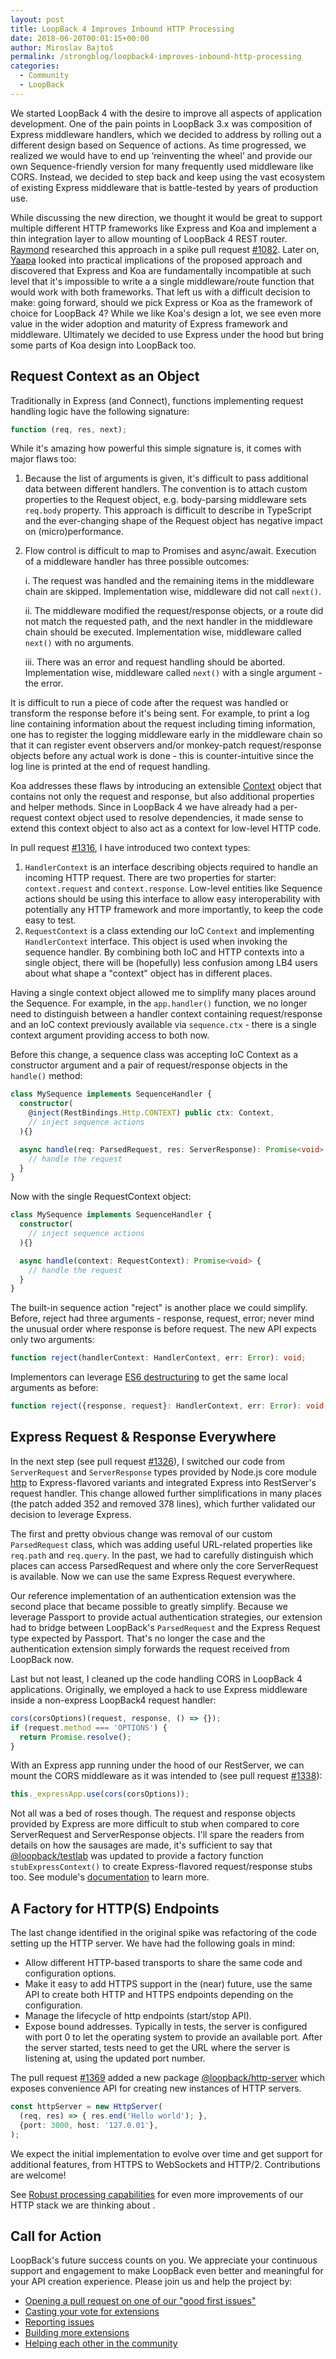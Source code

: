 ```yaml
---
layout: post
title: LoopBack 4 Improves Inbound HTTP Processing
date: 2018-06-20T00:01:15+00:00
author: Miroslav Bajtoš
permalink: /strongblog/loopback4-improves-inbound-http-processing
categories:
  - Community
  - LoopBack
---
```


We started LoopBack 4 with the desire to improve all aspects of application development. One of the pain points in LoopBack 3.x was composition of Express middleware handlers, which we decided to address by rolling out a different design based on Sequence of actions. As time progressed, we realized we would have to end up ‘reinventing the wheel’ and provide our own Sequence-friendly version for many frequently used middleware like CORS. Instead, we decided to step back and keep using the vast ecosystem of existing Express middleware that is battle-tested by years of production use.

<!--more-->

While discussing the new direction, we thought it would be great to support multiple different HTTP frameworks like Express and Koa and implement a thin integration layer to allow mounting of LoopBack 4 REST router. [Raymond](/authors/Raymond_Feng/) researched this approach in a spike pull request [#1082](https://github.com/strongloop/loopback-next/pull/1082). Later on, [Yaapa](/authors/Hage_Yaapa/) looked into practical implications of the proposed approach and discovered that Express and Koa are fundamentally incompatible at such level that it's impossible to write a a single middleware/route function that would work with both frameworks. That left us with a difficult decision to make: going forward, should we pick Express or Koa as the framework of choice for LoopBack 4? While we like Koa's design a lot, we see even more value in the wider adoption and maturity of Express framework and middleware. Ultimately we decided to use Express under the hood but bring some parts of Koa design into LoopBack too.

## Request Context as an Object

Traditionally in Express (and Connect), functions implementing request handling logic have the following signature:

```js
function (req, res, next);
```

While it's amazing how powerful this simple signature is, it comes with major flaws too:

1. Because the list of arguments is given, it's difficult to pass additional data between different handlers. The convention is to attach custom properties to the Request object, e.g. body-parsing middleware sets `req.body` property. This approach is difficult to describe in TypeScript and the ever-changing shape of the Request object has negative impact on (micro)performance.

2. Flow control is difficult to map to Promises and async/await. Execution of a middleware handler has three possible outcomes:

    i. The request was handled and the remaining items in the middleware chain are skipped. Implementation wise, middleware did not call `next()`.

    ii. The middleware modified the request/response objects, or a route did not match the requested path, and the next handler in the middleware chain should be executed. Implementation wise, middleware called `next()` with no arguments.

    iii. There was an error and request handling should be aborted. Implementation wise, middleware called `next()` with a single argument - the error.

It is difficult to run a piece of code after the request was handled or transform the response before it's being sent. For example, to print a log line containing information about the request including timing information, one has to register the logging middleware early in the middleware chain so that it can register event observers and/or monkey-patch request/response objects before any actual work is done - this is counter-intuitive since the log line is printed at the end of request handling.

Koa addresses these flaws by introducing an extensible [Context](https://koajs.com/#context) object that contains not only the request and response, but also additional properties and helper methods. Since in LoopBack 4 we have already had a per-request context object used to resolve dependencies, it made sense to extend this context object to also act as a context for low-level HTTP code.

In pull request [#1316](https://github.com/strongloop/loopback-next/pull/1316), I have introduced two context types:

1. `HandlerContext` is an interface describing objects required to handle an incoming HTTP request. There are two properties for starter: `context.request` and `context.response`. Low-level entities like Sequence actions should be using this interface to allow easy interoperability with potentially any HTTP framework and more importantly, to keep the code easy to test.
2. `RequestContext` is a class extending our IoC `Context` and implementing `HandlerContext` interface. This object is used when invoking the sequence handler. By combining both IoC and HTTP contexts into a single object, there will be (hopefully) less confusion among LB4 users about what shape a "context" object has in different places.

Having a single context object allowed me to simplify many places around the Sequence. For example, in the `app.handler()` function, we no longer need to distinguish between a handler context containing request/response and an IoC context previously available via `sequence.ctx` - there is a single context argument providing access to both now.

Before this change, a sequence class was accepting IoC Context as a constructor argument and a pair of request/response objects in the `handle()` method:

```ts
class MySequence implements SequenceHandler {
  constructor(
    @inject(RestBindings.Http.CONTEXT) public ctx: Context,
    // inject sequence actions
  ){}

  async handle(req: ParsedRequest, res: ServerResponse): Promise<void> {
    // handle the request
  }
}
```

Now with the single RequestContext object:

```ts
class MySequence implements SequenceHandler {
  constructor(
    // inject sequence actions
  ){}

  async handle(context: RequestContext): Promise<void> {
    // handle the request
  }
}
```

The built-in sequence action "reject" is another place we could simplify. Before, reject had three arguments - response, request, error; never mind the unusual order where response is before request. The new API expects only two arguments:

```ts
function reject(handlerContext: HandlerContext, err: Error): void;
```

Implementors can leverage [ES6 destructuring](https://developer.mozilla.org/en-US/docs/Web/JavaScript/Reference/Operators/Destructuring_assignment) to get the same local arguments as before:

```ts
function reject({response, request}: HandlerContext, err: Error): void;
```

## Express Request & Response Everywhere

In the next step (see pull request [#1326](https://github.com/strongloop/loopback-next/pull/1326)), I switched our code from `ServerRequest` and `ServerResponse` types provided by Node.js core module [http](https://nodejs.org/api/http.html) to Express-flavored variants and integrated Express into RestServer's request handler. This change allowed further simplifications in many places (the patch added 352 and removed 378 lines), which further validated our decision to leverage Express.

The first and pretty obvious change was removal of our custom `ParsedRequest` class, which was adding useful URL-related properties like `req.path` and `req.query`. In the past, we had to carefully distinguish which places can access ParsedRequest and where only the core ServerRequest is available. Now we can use the same Express Request everywhere.

Our reference implementation of an authentication extension was the second place that became possible to greatly simplify. Because we leverage Passport to provide actual authentication strategies, our extension had to bridge between LoopBack's `ParsedRequest` and the Express Request type expected by Passport. That's no longer the case and the authentication extension simply forwards the request received from LoopBack now.

Last but not least, I cleaned up the code handling CORS in LoopBack 4 applications. Originally, we employed a hack to use Express middleware inside a non-express LoopBack4 request handler:

```ts
cors(corsOptions)(request, response, () => {});
if (request.method === 'OPTIONS') {
  return Promise.resolve();
}
```

With an Express app running under the hood of our RestServer, we can mount the CORS middleware as it was intended to (see pull request [#1338](https://github.com/strongloop/loopback-next/pull/1338)):

```ts
this._expressApp.use(cors(corsOptions));
```

Not all was a bed of roses though. The request and response objects provided by Express are more difficult to stub when compared to core ServerRequest and ServerResponse objects. I'll spare the readers from details on how the sausages are made, it's sufficient to say that [@loopback/testlab](https://www.npmjs.com/package/@loopback/testlab) was updated to provide a factory function `stubExpressContext()` to create Express-flavored request/response stubs too. See module's [documentation](https://www.npmjs.com/package/@loopback/testlab#shot) to learn more.

## A Factory for HTTP(S) Endpoints

The last change identified in the original spike was refactoring of the code setting up the HTTP server. We have had the following goals in mind:

- Allow different HTTP-based transports to share the same code and configuration options.
- Make it easy to add HTTPS support in the (near) future, use the same API to create both HTTP and HTTPS endpoints depending on the configuration.
- Manage the lifecycle of http endpoints (start/stop API).
- Expose bound addresses. Typically in tests, the server is configured with port 0 to let the operating system to provide an available port. After the server started, tests need to get the URL where the server is listening at, using the updated port number.

The pull request [#1369](https://github.com/strongloop/loopback-next/pull/1369) added a new package [@loopback/http-server](https://www.npmjs.com/package/@loopback/http-server) which exposes convenience API for creating new instances of HTTP servers.

```ts
const httpServer = new HttpServer(
  (req, res) => { res.end('Hello world'); },
  {port: 3000, host: '127.0.01'},
);
```

We expect the initial implementation to evolve over time and get support for additional features, from HTTPS to WebSockets and HTTP/2. Contributions are welcome!

See [Robust processing capabilities](https://github.com/strongloop/loopback-next/issues/1038) for even more improvements of our HTTP stack we are thinking about .

## Call for Action

LoopBack's future success counts on you. We appreciate your continuous support and engagement to make LoopBack even better and meaningful for your API creation experience. Please join us and help the project by:

- [Opening a pull request on one of our "good first issues"](https://github.com/strongloop/loopback-next/labels/good%20first%20issue)
- [Casting your vote for extensions](https://github.com/strongloop/loopback-next/issues/512)
- [Reporting issues](https://github.com/strongloop/loopback-next/issues)
- [Building more extensions](https://github.com/strongloop/loopback-next/issues/647)
- [Helping each other in the community](https://groups.google.com/forum/#!forum/loopbackjs)
